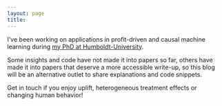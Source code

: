 ```yaml
---
layout: page
title: 
---
```


I’ve been working on applications in profit-driven and causal machine learning during [my PhD at Humboldt-University](https://www.wiwi.hu-berlin.de/de/professuren/bwl/wi/personen/johannes-haupt). 

Some insights and code have not made it into papers so far, others have made it into papers that deserve a more accessible write-up, so this blog will be an alternative outlet to share explanations and code snippets.

Get in touch if you enjoy uplift, heterogeneous treatment effects or changing human behavior!